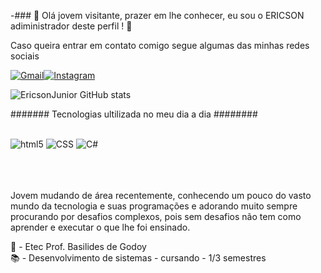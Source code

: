 -### 👀 Olá jovem visitante, prazer em lhe conhecer, eu sou o ERICSON adiministrador deste perfil ! 👀

Caso queira entrar em contato comigo segue algumas das minhas redes sociais

[![Gmail](https://img.shields.io/badge/Gmail-D14836?style=for-the-badge&logo=gmail&logoColor=white)](https://mail.google.com/mail/u/0/#inbox?compose=new)[![Instagram](https://img.shields.io/badge/Instagram-E4405F?style=for-the-badge&logo=instagram&logoColor=white)](https://www.instagram.com/_ericson_jr/)



![EricsonJunior GitHub stats](https://github-readme-stats.vercel.app/api?username=EricsonJunior&theme=midnight-purple&icons=true)


####### Tecnologias ultilizada no meu dia a dia ########

<div style="display: inline block"><br>
    <img alt="html5" src="https://img.shields.io/badge/HTML5-E34F26?style=for-the-badge&logo=html5&logoColor=white"/>
    <img alt="CSS" src="https://img.shields.io/badge/CSS3-1572B6?style=for-the-badge&logo=css3&logoColor=white"/>
    <img alt="C#" src="https://img.shields.io/badge/C%23-239120?style=for-the-badge&logo=c-sharp&logoColor=white"/>
</div><br><br><br>
<div>

Jovem mudando de área recentemente, conhecendo um pouco do vasto mundo da tecnologia e suas programações e adorando muito
sempre procurando por desafios complexos, pois sem desafios não tem como aprender e executar o que lhe foi ensinado.

🏫 - Etec Prof. Basilides de Godoy <br>
📚 - Desenvolvimento de sistemas - cursando - 1/3 semestres
  
  

